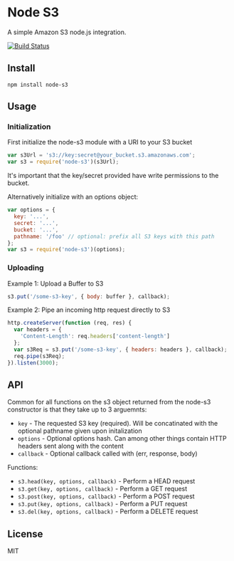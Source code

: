 # Node S3

A simple Amazon S3 node.js integration.

[![Build Status](https://travis-ci.org/watson/node-s3.png)](https://travis-ci.org/watson/node-s3)

## Install

```
npm install node-s3
```

## Usage

### Initialization

First initialize the node-s3 module with a URI to your S3 bucket

```javascript
var s3Url = 's3://key:secret@your_bucket.s3.amazonaws.com';
var s3 = require('node-s3')(s3Url);
```

It's important that the key/secret provided have write permissions to
the bucket.

Alternatively initialize with an options object:

```javascript
var options = {
  key: '...',
  secret: '...',
  bucket: '...',
  pathname: '/foo' // optional: prefix all S3 keys with this path
};
var s3 = require('node-s3')(options);
```

### Uploading

Example 1: Upload a Buffer to S3

```javascript
s3.put('/some-s3-key', { body: buffer }, callback);
```

Example 2: Pipe an incoming http request directly to S3

```javascript
http.createServer(function (req, res) {
  var headers = {
    'Content-Length': req.headers['content-length']
  };
  var s3Req = s3.put('/some-s3-key', { headers: headers }, callback);
  req.pipe(s3Req);
}).listen(3000);
```

## API

Common for all functions on the s3 object returned from the node-s3
constructor is that they take up to 3 arguemnts:

- `key` - The requested S3 key (required). Will be concatinated with the optional pathname given upon initalization
- `options` - Optional options hash. Can among other things contain HTTP headers sent along with the content
- `callback` - Optional callback called with (err, response, body)

Functions:

- `s3.head(key, options, callback)` - Perform a HEAD request
- `s3.get(key, options, callback)` - Perform a GET request
- `s3.post(key, options, callback)` - Perform a POST request
- `s3.put(key, options, callback)` - Perform a PUT request
- `s3.del(key, options, callback)` - Perform a DELETE request

## License

MIT
